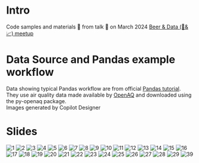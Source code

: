# Intro
Code samples and materials 💾 from talk 💬 on March 2024 [Beer & Data (🍺&📈) meetup](https://www.meetup.com/beer-data/)
  
# Data Source and Pandas example workflow
Data showing typical Pandas workflow are from official [Pandas tutorial](https://pandas.pydata.org/docs/getting_started/intro_tutorials/09_timeseries.html).  
They use air quality data made available by [OpenAQ](https://openaq.org/) and downloaded using the py-openaq package.  
Images generated by Copilot Designer
  
# Slides
![1](slides/slides/Slide1.JPG)
![2](slides/slides/Slide2.JPG)
![3](slides/slides/Slide3.JPG)
![4](slides/slides/Slide4.JPG)
![5](slides/slides/Slide5.JPG)
![6](slides/slides/Slide6.JPG)
![7](slides/slides/Slide7.JPG)
![8](slides/slides/Slide8.JPG)
![9](slides/slides/Slide9.JPG)
![10](slides/slides/Slide10.JPG)
![11](slides/slides/Slide11.JPG)
![12](slides/slides/Slide12.JPG)
![13](slides/slides/Slide13.JPG)
![14](slides/slides/Slide14.JPG)
![15](slides/slides/Slide15.JPG)
![16](slides/slides/Slide16.JPG)
![17](slides/slides/Slide17.JPG)
![18](slides/slides/Slide18.JPG)
![19](slides/slides/Slide19.JPG)
![20](slides/slides/Slide20.JPG)
![21](slides/slides/Slide21.JPG)
![22](slides/slides/Slide22.JPG)
![23](slides/slides/Slide23.JPG)
![24](slides/slides/Slide24.JPG)
![25](slides/slides/Slide25.JPG)
![26](slides/slides/Slide26.JPG)
![27](slides/slides/Slide27.JPG)
![28](slides/slides/Slide28.JPG)
![29](slides/slides/Slide29.JPG)
![39](slides/slides/Slide30.JPG)